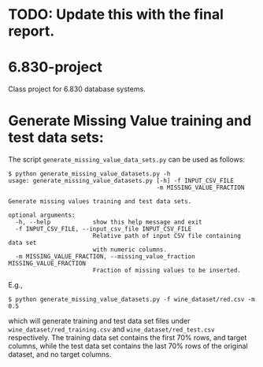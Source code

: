 # TODO: Update this with the final report.

# 6.830-project
Class project for 6.830 database systems.

# Generate Missing Value training and test data sets:

The script ```generate_missing_value_data_sets.py``` can be used as follows:

```
$ python generate_missing_value_datasets.py -h
usage: generate_missing_value_datasets.py [-h] -f INPUT_CSV_FILE
                                          -m MISSING_VALUE_FRACTION

Generate missing values training and test data sets.

optional arguments:
  -h, --help            show this help message and exit
  -f INPUT_CSV_FILE, --input_csv_file INPUT_CSV_FILE
                        Relative path of input CSV file containing data set
                        with numeric columns.
  -m MISSING_VALUE_FRACTION, --missing_value_fraction MISSING_VALUE_FRACTION
                        Fraction of missing values to be inserted.
```

E.g.,

```
$ python generate_missing_value_datasets.py -f wine_dataset/red.csv -m 0.5
```

which will generate training and test data set files under
```wine_dataset/red_training.csv``` and ```wine_dataset/red_test.csv```
respectively.  The training data set contains the first 70% rows, and target
columns, while the test data set contains the last 70% rows of the original
dataset, and no target columns.
